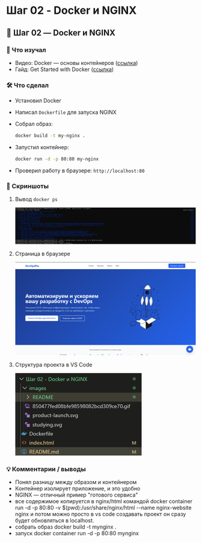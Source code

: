 # Шаг 02 - Docker и NGINX

## 🐳 Шаг 02 — Docker и NGINX

### 📖 Что изучал

* Видео: Docker — основы контейнеров ([ссылка](https://www.youtube.com/watch?v=Kyx2PsuwomE))
* Гайд: Get Started with Docker ([ссылка](https://docs.docker.com/get-started/get-docker/))

### 🛠 Что сделал

* Установил Docker
* Написал `Dockerfile` для запуска NGINX
* Собрал образ:

  ```bash
  docker build -t my-nginx .
  ```
* Запустил контейнер:

  ```bash
  docker run -d -p 80:80 my-nginx
  ```
* Проверил работу в браузере: `http://localhost:80`

### 📸 Скриншоты

1. Вывод `docker ps`

   ![1753599160600](images/README/1753599160600.png)
2. Страница в браузере

   ![1753600462092](images/README/1753600462092.png)
3. Структура проекта в VS Code

   ![1753600483618](images/README/1753600483618.png)

### 💡 Комментарии / выводы

* Понял разницу между образом и контейнером
* Контейнер изолирует приложение, и это удобно
* NGINX — отличный пример "готового сервиса"
* все содержимое копируется в nginx/html командой
  docker container run -d -p 80:80 -v $(pwd):/usr/share/nginx/html --name nginx-website nginx и потом можно просто в vs code создавать проект он сразу будет обновляться в localhost.
* собрать образ docker build -t mynginx .
* запуск docker container run -d -p 80:80 mynginx
